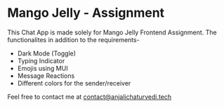 # Mango Jelly - Assignment

This Chat App is made solely for Mango Jelly Frontend Assignment. The functionalites in addition to the requirements-
- Dark Mode (Toggle)
- Typing Indicator 
- Emojis using MUI
- Message Reactions
- Different colors for the sender/receiver

Feel free to contact me at contact@anjalichaturvedi.tech

